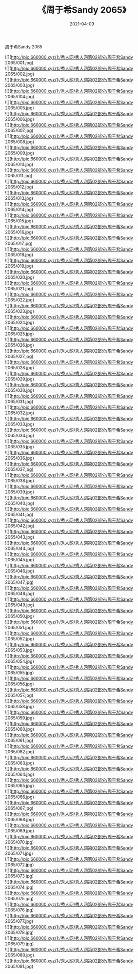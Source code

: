 ﻿---
layout: post
title:  《周于希Sandy 2065》
date:   2021-04-09
img: http://pic.660000.xyz/1:/秀人网/秀人网第02部分/周于希Sandy 2065/000.jpg
categories: [美女, 清纯, 唯美]
---

周于希Sandy 2065

  ![](http://pic.660000.xyz/1:/秀人网/秀人网第02部分/周于希Sandy 2065/001.jpg) <br> ![](http://pic.660000.xyz/1:/秀人网/秀人网第02部分/周于希Sandy 2065/002.jpg) <br> ![](http://pic.660000.xyz/1:/秀人网/秀人网第02部分/周于希Sandy 2065/003.jpg) <br> ![](http://pic.660000.xyz/1:/秀人网/秀人网第02部分/周于希Sandy 2065/004.jpg) <br> ![](http://pic.660000.xyz/1:/秀人网/秀人网第02部分/周于希Sandy 2065/005.jpg) <br> ![](http://pic.660000.xyz/1:/秀人网/秀人网第02部分/周于希Sandy 2065/006.jpg) <br> ![](http://pic.660000.xyz/1:/秀人网/秀人网第02部分/周于希Sandy 2065/007.jpg) <br> ![](http://pic.660000.xyz/1:/秀人网/秀人网第02部分/周于希Sandy 2065/008.jpg) <br> ![](http://pic.660000.xyz/1:/秀人网/秀人网第02部分/周于希Sandy 2065/009.jpg) <br> ![](http://pic.660000.xyz/1:/秀人网/秀人网第02部分/周于希Sandy 2065/010.jpg) <br> ![](http://pic.660000.xyz/1:/秀人网/秀人网第02部分/周于希Sandy 2065/011.jpg) <br> ![](http://pic.660000.xyz/1:/秀人网/秀人网第02部分/周于希Sandy 2065/012.jpg) <br> ![](http://pic.660000.xyz/1:/秀人网/秀人网第02部分/周于希Sandy 2065/013.jpg) <br> ![](http://pic.660000.xyz/1:/秀人网/秀人网第02部分/周于希Sandy 2065/014.jpg) <br> ![](http://pic.660000.xyz/1:/秀人网/秀人网第02部分/周于希Sandy 2065/015.jpg) <br> ![](http://pic.660000.xyz/1:/秀人网/秀人网第02部分/周于希Sandy 2065/016.jpg) <br> ![](http://pic.660000.xyz/1:/秀人网/秀人网第02部分/周于希Sandy 2065/017.jpg) <br> ![](http://pic.660000.xyz/1:/秀人网/秀人网第02部分/周于希Sandy 2065/018.jpg) <br> ![](http://pic.660000.xyz/1:/秀人网/秀人网第02部分/周于希Sandy 2065/019.jpg) <br> ![](http://pic.660000.xyz/1:/秀人网/秀人网第02部分/周于希Sandy 2065/020.jpg) <br> ![](http://pic.660000.xyz/1:/秀人网/秀人网第02部分/周于希Sandy 2065/021.jpg) <br> ![](http://pic.660000.xyz/1:/秀人网/秀人网第02部分/周于希Sandy 2065/022.jpg) <br> ![](http://pic.660000.xyz/1:/秀人网/秀人网第02部分/周于希Sandy 2065/023.jpg) <br> ![](http://pic.660000.xyz/1:/秀人网/秀人网第02部分/周于希Sandy 2065/024.jpg) <br> ![](http://pic.660000.xyz/1:/秀人网/秀人网第02部分/周于希Sandy 2065/025.jpg) <br> ![](http://pic.660000.xyz/1:/秀人网/秀人网第02部分/周于希Sandy 2065/026.jpg) <br> ![](http://pic.660000.xyz/1:/秀人网/秀人网第02部分/周于希Sandy 2065/027.jpg) <br> ![](http://pic.660000.xyz/1:/秀人网/秀人网第02部分/周于希Sandy 2065/028.jpg) <br> ![](http://pic.660000.xyz/1:/秀人网/秀人网第02部分/周于希Sandy 2065/029.jpg) <br> ![](http://pic.660000.xyz/1:/秀人网/秀人网第02部分/周于希Sandy 2065/030.jpg) <br> ![](http://pic.660000.xyz/1:/秀人网/秀人网第02部分/周于希Sandy 2065/031.jpg) <br> ![](http://pic.660000.xyz/1:/秀人网/秀人网第02部分/周于希Sandy 2065/032.jpg) <br> ![](http://pic.660000.xyz/1:/秀人网/秀人网第02部分/周于希Sandy 2065/033.jpg) <br> ![](http://pic.660000.xyz/1:/秀人网/秀人网第02部分/周于希Sandy 2065/034.jpg) <br> ![](http://pic.660000.xyz/1:/秀人网/秀人网第02部分/周于希Sandy 2065/035.jpg) <br> ![](http://pic.660000.xyz/1:/秀人网/秀人网第02部分/周于希Sandy 2065/036.jpg) <br> ![](http://pic.660000.xyz/1:/秀人网/秀人网第02部分/周于希Sandy 2065/037.jpg) <br> ![](http://pic.660000.xyz/1:/秀人网/秀人网第02部分/周于希Sandy 2065/038.jpg) <br> ![](http://pic.660000.xyz/1:/秀人网/秀人网第02部分/周于希Sandy 2065/039.jpg) <br> ![](http://pic.660000.xyz/1:/秀人网/秀人网第02部分/周于希Sandy 2065/040.jpg) <br> ![](http://pic.660000.xyz/1:/秀人网/秀人网第02部分/周于希Sandy 2065/041.jpg) <br> ![](http://pic.660000.xyz/1:/秀人网/秀人网第02部分/周于希Sandy 2065/042.jpg) <br> ![](http://pic.660000.xyz/1:/秀人网/秀人网第02部分/周于希Sandy 2065/043.jpg) <br> ![](http://pic.660000.xyz/1:/秀人网/秀人网第02部分/周于希Sandy 2065/044.jpg) <br> ![](http://pic.660000.xyz/1:/秀人网/秀人网第02部分/周于希Sandy 2065/045.jpg) <br> ![](http://pic.660000.xyz/1:/秀人网/秀人网第02部分/周于希Sandy 2065/046.jpg) <br> ![](http://pic.660000.xyz/1:/秀人网/秀人网第02部分/周于希Sandy 2065/047.jpg) <br> ![](http://pic.660000.xyz/1:/秀人网/秀人网第02部分/周于希Sandy 2065/048.jpg) <br> ![](http://pic.660000.xyz/1:/秀人网/秀人网第02部分/周于希Sandy 2065/049.jpg) <br> ![](http://pic.660000.xyz/1:/秀人网/秀人网第02部分/周于希Sandy 2065/050.jpg) <br> ![](http://pic.660000.xyz/1:/秀人网/秀人网第02部分/周于希Sandy 2065/051.jpg) <br> ![](http://pic.660000.xyz/1:/秀人网/秀人网第02部分/周于希Sandy 2065/052.jpg) <br> ![](http://pic.660000.xyz/1:/秀人网/秀人网第02部分/周于希Sandy 2065/053.jpg) <br> ![](http://pic.660000.xyz/1:/秀人网/秀人网第02部分/周于希Sandy 2065/054.jpg) <br> ![](http://pic.660000.xyz/1:/秀人网/秀人网第02部分/周于希Sandy 2065/055.jpg) <br> ![](http://pic.660000.xyz/1:/秀人网/秀人网第02部分/周于希Sandy 2065/056.jpg) <br> ![](http://pic.660000.xyz/1:/秀人网/秀人网第02部分/周于希Sandy 2065/057.jpg) <br> ![](http://pic.660000.xyz/1:/秀人网/秀人网第02部分/周于希Sandy 2065/058.jpg) <br> ![](http://pic.660000.xyz/1:/秀人网/秀人网第02部分/周于希Sandy 2065/059.jpg) <br> ![](http://pic.660000.xyz/1:/秀人网/秀人网第02部分/周于希Sandy 2065/060.jpg) <br> ![](http://pic.660000.xyz/1:/秀人网/秀人网第02部分/周于希Sandy 2065/061.jpg) <br> ![](http://pic.660000.xyz/1:/秀人网/秀人网第02部分/周于希Sandy 2065/062.jpg) <br> ![](http://pic.660000.xyz/1:/秀人网/秀人网第02部分/周于希Sandy 2065/063.jpg) <br> ![](http://pic.660000.xyz/1:/秀人网/秀人网第02部分/周于希Sandy 2065/064.jpg) <br> ![](http://pic.660000.xyz/1:/秀人网/秀人网第02部分/周于希Sandy 2065/065.jpg) <br> ![](http://pic.660000.xyz/1:/秀人网/秀人网第02部分/周于希Sandy 2065/066.jpg) <br> ![](http://pic.660000.xyz/1:/秀人网/秀人网第02部分/周于希Sandy 2065/067.jpg) <br> ![](http://pic.660000.xyz/1:/秀人网/秀人网第02部分/周于希Sandy 2065/068.jpg) <br> ![](http://pic.660000.xyz/1:/秀人网/秀人网第02部分/周于希Sandy 2065/069.jpg) <br> ![](http://pic.660000.xyz/1:/秀人网/秀人网第02部分/周于希Sandy 2065/070.jpg) <br> ![](http://pic.660000.xyz/1:/秀人网/秀人网第02部分/周于希Sandy 2065/071.jpg) <br> ![](http://pic.660000.xyz/1:/秀人网/秀人网第02部分/周于希Sandy 2065/072.jpg) <br> ![](http://pic.660000.xyz/1:/秀人网/秀人网第02部分/周于希Sandy 2065/073.jpg) <br> ![](http://pic.660000.xyz/1:/秀人网/秀人网第02部分/周于希Sandy 2065/074.jpg) <br> ![](http://pic.660000.xyz/1:/秀人网/秀人网第02部分/周于希Sandy 2065/075.jpg) <br> ![](http://pic.660000.xyz/1:/秀人网/秀人网第02部分/周于希Sandy 2065/076.jpg) <br> ![](http://pic.660000.xyz/1:/秀人网/秀人网第02部分/周于希Sandy 2065/077.jpg) <br> ![](http://pic.660000.xyz/1:/秀人网/秀人网第02部分/周于希Sandy 2065/078.jpg) <br> ![](http://pic.660000.xyz/1:/秀人网/秀人网第02部分/周于希Sandy 2065/079.jpg) <br> ![](http://pic.660000.xyz/1:/秀人网/秀人网第02部分/周于希Sandy 2065/080.jpg) <br> ![](http://pic.660000.xyz/1:/秀人网/秀人网第02部分/周于希Sandy 2065/081.jpg) <br>